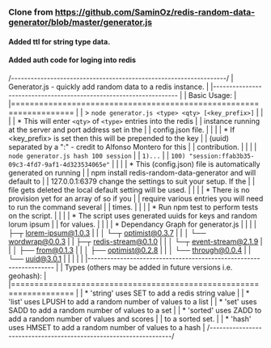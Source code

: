 ### Clone from https://github.com/SaminOz/redis-random-data-generator/blob/master/generator.js
#### Added ttl for string type data.
#### Added auth code for loging into redis 


  /*------------------------------------------------------------------*/
  | Generator.js - quickly add random data to a redis instance.        |
  |------------------------------------------------------------------- |
  | Basic Usage:                                                       |
  |=================================================================== |
  |  > `node generator.js <type> <qty> [<key_prefix>]`                 |
  |                                                                    |
  | * This will enter `<qty>` of `<type>` entries into the redis       |
  |   instance running at the server and port address set in the       |
  |   config.json file.                                                |
  |                                                                    |
  | * If <key_prefix> is set then this will be prepended to the key    |
  |   (uuid) separated by a ":" - credit to Alfonso Montero for this   |
  |   contribution.                                                    |
  |                                                                    |
  |   `node generator.js hash 100 session`                             |
  |   `1)...`                                                          |
  |   `100) "session:ffab3b35-09c3-4fd7-9af1-4d323534065e"`            |
  |                                                                    |
  | * This (config.json) file is automatically generated on running    |
  |   npm install redis-random-data-generator and will default to      |
  |   127.0.0.1:6379 change the settings to suit your setup. If the    |
  |   file gets deleted the local default setting will be used.        |
  |                                                                    |
  | * There is no provision yet for an array of <types> so if you      |
  |   require various entries you will need to run the command several |
  |   times.                                                           |
  |                                                                    |
  | * Run npm test to perform tests on the script.                     |
  |                                                                    |
  | * The script uses generated uuids for keys and random lorum ipsum  |
  |   for values.                                                      |
  |                                                                    |
  | * Dependancy Graph for generator.js                                |
  |                                                                    |
  |   ├─┬ lorem-ipsum@1.0.3                                            |
  |   │ └─┬ optimist@0.3.7                                             |
  |   │   └── wordwrap@0.0.3                                           |
  |   ├─┬ redis-stream@0.1.0                                           |
  |   │ └─┬ event-stream@2.1.9                                         |
  |   │   ├── from@0.1.3                                               |
  |   │   ├── optimist@0.2.8                                           |
  |   │   └── through@0.0.4                                            |
  |   └── uuid@3.0.1                                                   |
  |                                                                    |
  |                                                                    |
  |------------------------------------------------------------------- |
  | Types (others may be added in future versions i.e. geohash):       |
  |=================================================================== |
  | * 'string'  uses SET to add a redis string value                   |
  | * 'list'    uses LPUSH to add a random number of values to a list  |
  | * 'set'     uses SADD to add a random number of values to a set    |
  | * 'sorted'  uses ZADD to add a random number of values and scores  |
  |   to a sorted set.                                                 |
  | * 'hash'    uses HMSET to add a random number of values to a hash  |
  /*------------------------------------------------------------------*/
